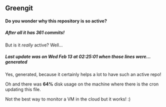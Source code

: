## Greengit

#### Do you wonder why this repository is so active?

##### After all it has 361 commits!

But is it *really* active? Well...

##### Last update was on Wed Feb 13 at 02:25:01 when those lines were... generated

Yes, generated, because it certainly helps a lot to have such an active repo!

Oh and there was **64%** disk usage on the machine
where there is the cron updating this file.

Not the best way to monitor a VM in the cloud but it works! :)
